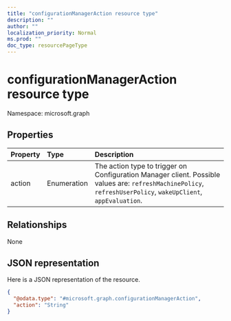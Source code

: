```yaml
---
title: "configurationManagerAction resource type"
description: ""
author: ""
localization_priority: Normal
ms.prod: ""
doc_type: resourcePageType
---
```


# configurationManagerAction resource type


Namespace: microsoft.graph



## Properties
|Property|Type|Description|
|:---|:---|:---|
|action|Enumeration|The action type to trigger on Configuration Manager client. Possible values are: `refreshMachinePolicy`, `refreshUserPolicy`, `wakeUpClient`, `appEvaluation`.|

## Relationships
None

## JSON representation
Here is a JSON representation of the resource.
<!-- {
  "blockType": "resource",
  "@odata.type": "microsoft.graph.configurationManagerAction"
}
-->
``` json
{
  "@odata.type": "#microsoft.graph.configurationManagerAction",
  "action": "String"
}
```

